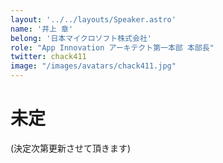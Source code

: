 ```yaml
---
layout: '../../layouts/Speaker.astro'
name: '井上 章'
belong: '日本マイクロソフト株式会社'
role: "App Innovation アーキテクト第一本部 本部長"
twitter: chack411
image: "/images/avatars/chack411.jpg"
---
```


# 未定

(決定次第更新させて頂きます)